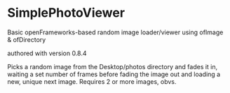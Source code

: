 SimplePhotoViewer
=================

Basic openFrameworks-based random image loader/viewer using ofImage &amp; ofDirectory

authored with version 0.8.4

Picks a random image from the Desktop/photos directory and fades it in, waiting a set number of frames before fading the image out and loading a new, unique next image. Requires 2 or more images, obvs.